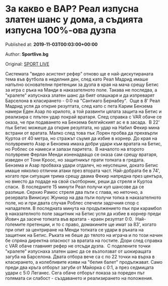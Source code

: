 
# За какво е ВАР? Реал изпусна златен шанс у дома, а съдията изпусна 100%-ова дузпа

Published at: **2019-11-03T00:03:00+00:00**

Author: **Sportlive.bg**

Original: [SPORT LIVE](https://www.sportlive.bg/worldfootball/spain/za-kakvo-e-var-real-izpusna-zlaten-shans-u-doma-a-sydiqta-izpusna-100-ova-duzpa-1391181.html)

Системата "видео асистент рефер" отново ще е най-дискутираната тема във футбола в неделния ден, след като Реал Мадрид имаше напълно основателни претенции за дузпа в края на мача срещу Бетис за игра с ръка на Манди в наказателното поле. Такава не последва, а "кралете" изпуснаха златен шанс да бият опашкаря и да изпреварят Барселона в класирането - 0:0 на "Сантиаго Бернабеу". 
Още в 8' Реал Мадрид успя да открие резултата, след като с пета Карим Бензема намери Еден Азар по крилото, а той развинти цялата защита на Бетис и реализира с плътен удар покрай вратаря. След справка с VAR обаче се оказа, че при подаването на Бензема белгийският ас е в засада. 
В 22' пък Бетис можеше да открие резултата, но удар на Набил Фекир мина встрани от вратата. Малко след това пък Лорен пробва да прехвърли Куртоа от 40 метра, но стражът съумя да избие в корнер. До края на полувремето Азар и Бензема имаха добри удари към вратата на Бетис, но Роблес се намеси и запази паритета. 
В началото на второто полувреме Ферлан Менди изненадващо се оказа сам срещу вратаря, изведен от Тони Кроос, но защитникът прати топката в гредата. Бензема и Азар пробваха удари отдалеч, но неуспешни, докато Бетис имаше няколко отлични атаки през втората част. Най-добрата бе в 74', когато при ситуация трима срещу двама Фекир напредна през центъра, но вместо да подаде на свой съотборник, реши да стреля и Куртоа спаси. 
В последните 15 минути Реал получи куп шансове да се разпише. Серхио Рамос стреля два пъти с глава, но неточно, а резервата Винисиус Жуниор на два пъти получи топка в наказателното поле, но и при двата случая Роблес спечели задочния спор с нападателя. В последната минута на продължението пък при карамбол в наказателното поле защитник на Бетис успя да избие в корнер преди Йович да засече топката във вратата - краен резултат 0:0. 
Най-големите претенции, и то с право, домакините ще имат за 83', когато при опит за центриране на Менди топката се удари в ръката на защитник на Бетис. Ръката не беше до тялото на играча и по този начин бе спряна директна опасност за вратата на гостите. Дори след справка с VAR обаче главният рефер не отсъди дузпа. 
С поделените точки "кралете" изпуснаха златен шанс да се възползват от шокиращата загуба на Барселона. Двата отбора вече са с по 22 точки на върха в класирането, а колебливите изяви на "белия балет" продължават. Само преди два кръга отборът загуби от Майорка с 0:1, а през седмицата удари с 5:0 Леганес. Сега обаче отборът показа за пореден път голямата си слабост - създаването и реализирането на положения. 
